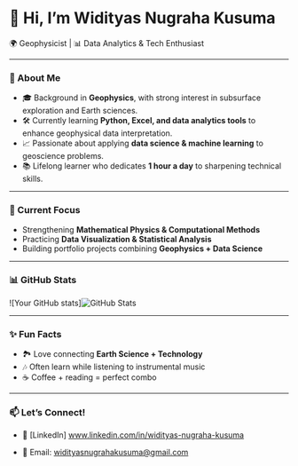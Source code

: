 # 👋 Hi, I’m Widityas Nugraha Kusuma  

🌍 Geophysicist | 📊 Data Analytics & Tech Enthusiast 

---

### 🚀 About Me
- 🎓 Background in **Geophysics**, with strong interest in subsurface exploration and Earth sciences.  
- 🛠 Currently learning **Python, Excel, and data analytics tools** to enhance geophysical data interpretation.  
- 📈 Passionate about applying **data science & machine learning** to geoscience problems.  
- 📚 Lifelong learner who dedicates **1 hour a day** to sharpening technical skills.  

---

### 🌱 Current Focus
- Strengthening **Mathematical Physics & Computational Methods**  
- Practicing **Data Visualization & Statistical Analysis**  
- Building portfolio projects combining **Geophysics + Data Science**  

---

### 📊 GitHub Stats
![Your GitHub stats]![GitHub Stats](https://github-readme-stats.vercel.app/api?username=Widityas&show_icons=true&theme=default)

---

### ✨ Fun Facts
- 🏞 Love connecting **Earth Science + Technology**  
- 🎶 Often learn while listening to instrumental music  
- ☕ Coffee + reading = perfect combo

---

### 📫 Let’s Connect!
- 💼 [LinkedIn] www.linkedin.com/in/widityas-nugraha-kusuma 

- 📧 Email: widityasnugrahakusuma@gmail.com
